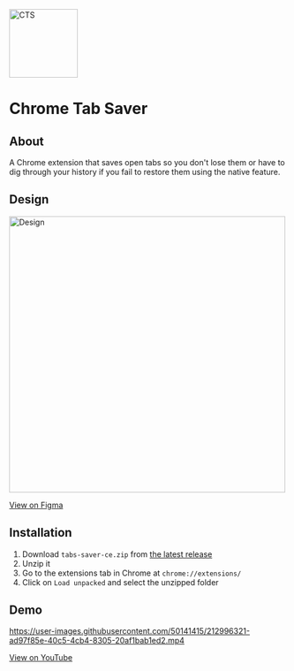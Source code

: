 <img src="icon.png" alt="CTS" width="124" />

# Chrome Tab Saver

## About

A Chrome extension that saves open tabs so you don't lose them or have to dig through your history if you fail to restore them using the native feature.

## Design

<img src="design.png" alt="Design" width="500" />

[View on Figma](https://www.figma.com/file/CDFdmXkZOThdpadICe1sOU/Chrome-Tabs-Saver?node-id=0%3A1&t=dKX5HDv1oqKUfk7Z-1)

## Installation

1. Download `tabs-saver-ce.zip` from [the latest release](https://github.com/THammami01/tabs-saver-ce/releases/)
2. Unzip it
3. Go to the extensions tab in Chrome at `chrome://extensions/`
4. Click on `Load unpacked` and select the unzipped folder

## Demo

https://user-images.githubusercontent.com/50141415/212996321-ad97f85e-40c5-4cb4-8305-20af1bab1ed2.mp4

[View on YouTube](https://youtu.be/yC0htL_Agm0)
